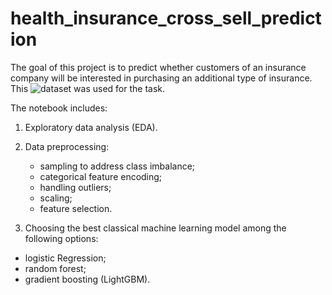 # health_insurance_cross_sell_prediction
The goal of this project is to predict whether customers of an insurance company will be interested in purchasing an additional type of insurance. This ![dataset](https://www.kaggle.com/datasets/anmolkumar/health-insurance-cross-sell-prediction) was used for the task.

The notebook includes:
1) Exploratory data analysis (EDA).

2) Data preprocessing:
   - sampling to address class imbalance;
   - categorical feature encoding;
   - handling outliers;
   - scaling;
   - feature selection.
   
3) Choosing the best classical machine learning model among the following options:
- logistic Regression;
- random forest;
- gradient boosting (LightGBM).
